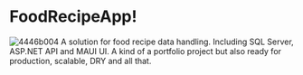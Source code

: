 # FoodRecipeApp!
![4446b004](https://user-images.githubusercontent.com/73474404/193909471-31d16c07-8d8f-48e9-b1be-cc727fbe8d3b.jpeg)
A solution for food recipe data handling. Including SQL Server, ASP.NET API and MAUI UI. A kind of a portfolio project but also ready for production, scalable, DRY and all that.
